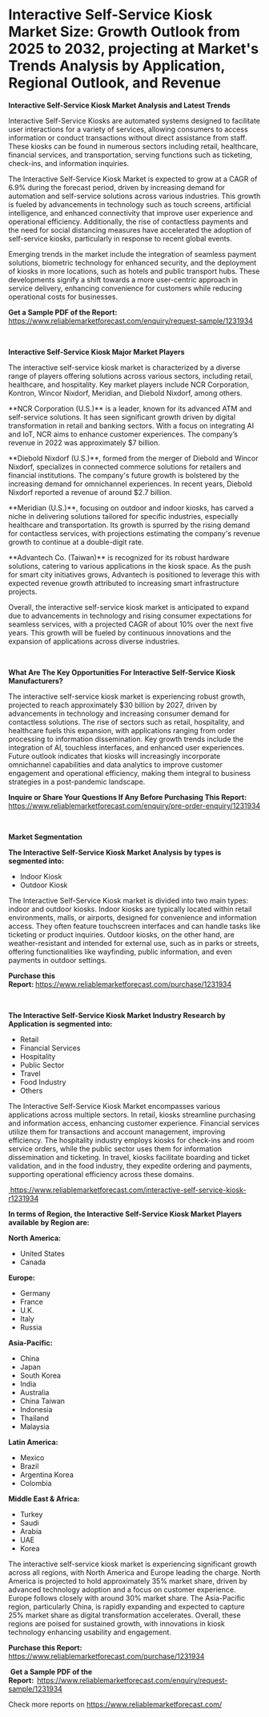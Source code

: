 <p><h1>Interactive Self-Service Kiosk Market Size: Growth Outlook from 2025 to 2032, projecting at Market's Trends Analysis by Application, Regional Outlook, and Revenue</h1></p><p><strong>Interactive Self-Service Kiosk Market Analysis and Latest Trends</strong></p>
<p><p>Interactive Self-Service Kiosks are automated systems designed to facilitate user interactions for a variety of services, allowing consumers to access information or conduct transactions without direct assistance from staff. These kiosks can be found in numerous sectors including retail, healthcare, financial services, and transportation, serving functions such as ticketing, check-ins, and information inquiries.</p><p>The Interactive Self-Service Kiosk Market is expected to grow at a CAGR of 6.9% during the forecast period, driven by increasing demand for automation and self-service solutions across various industries. This growth is fueled by advancements in technology such as touch screens, artificial intelligence, and enhanced connectivity that improve user experience and operational efficiency. Additionally, the rise of contactless payments and the need for social distancing measures have accelerated the adoption of self-service kiosks, particularly in response to recent global events. </p><p>Emerging trends in the market include the integration of seamless payment solutions, biometric technology for enhanced security, and the deployment of kiosks in more locations, such as hotels and public transport hubs. These developments signify a shift towards a more user-centric approach in service delivery, enhancing convenience for customers while reducing operational costs for businesses.</p></p>
<p><strong>Get a Sample PDF of the Report:&nbsp;</strong> <a href="https://www.reliablemarketforecast.com/enquiry/request-sample/1231934?utm_campaign=1170&utm_medium=2&utm_source=Github&utm_content=ia&utm_term=27022025&utm_id=interactive-self-service-kiosk">https://www.reliablemarketforecast.com/enquiry/request-sample/1231934</a></p>
<p>&nbsp;</p>
<p><strong>Interactive Self-Service Kiosk Major Market Players</strong></p>
<p><p>The interactive self-service kiosk market is characterized by a diverse range of players offering solutions across various sectors, including retail, healthcare, and hospitality. Key market players include NCR Corporation, Kontron, Wincor Nixdorf, Meridian, and Diebold Nixdorf, among others.</p><p>**NCR Corporation (U.S.)** is a leader, known for its advanced ATM and self-service solutions. It has seen significant growth driven by digital transformation in retail and banking sectors. With a focus on integrating AI and IoT, NCR aims to enhance customer experiences. The company’s revenue in 2022 was approximately $7 billion.</p><p>**Diebold Nixdorf (U.S.)**, formed from the merger of Diebold and Wincor Nixdorf, specializes in connected commerce solutions for retailers and financial institutions. The company's future growth is bolstered by the increasing demand for omnichannel experiences. In recent years, Diebold Nixdorf reported a revenue of around $2.7 billion.</p><p>**Meridian (U.S.)**, focusing on outdoor and indoor kiosks, has carved a niche in delivering solutions tailored for specific industries, especially healthcare and transportation. Its growth is spurred by the rising demand for contactless services, with projections estimating the company's revenue growth to continue at a double-digit rate.</p><p>**Advantech Co. (Taiwan)** is recognized for its robust hardware solutions, catering to various applications in the kiosk space. As the push for smart city initiatives grows, Advantech is positioned to leverage this with expected revenue growth attributed to increasing smart infrastructure projects.</p><p>Overall, the interactive self-service kiosk market is anticipated to expand due to advancements in technology and rising consumer expectations for seamless services, with a projected CAGR of about 10% over the next five years. This growth will be fueled by continuous innovations and the expansion of applications across diverse industries.</p></p>
<p>&nbsp;</p>
<p><strong>What Are The Key Opportunities For Interactive Self-Service Kiosk Manufacturers?</strong></p>
<p><p>The interactive self-service kiosk market is experiencing robust growth, projected to reach approximately $30 billion by 2027, driven by advancements in technology and increasing consumer demand for contactless solutions. The rise of sectors such as retail, hospitality, and healthcare fuels this expansion, with applications ranging from order processing to information dissemination. Key growth trends include the integration of AI, touchless interfaces, and enhanced user experiences. Future outlook indicates that kiosks will increasingly incorporate omnichannel capabilities and data analytics to improve customer engagement and operational efficiency, making them integral to business strategies in a post-pandemic landscape.</p></p>
<p><strong>Inquire or Share Your Questions If Any Before Purchasing This Report:</strong> <a href="https://www.reliablemarketforecast.com/enquiry/pre-order-enquiry/1231934?utm_campaign=1170&utm_medium=2&utm_source=Github&utm_content=ia&utm_term=27022025&utm_id=interactive-self-service-kiosk">https://www.reliablemarketforecast.com/enquiry/pre-order-enquiry/1231934</a></p>
<p>&nbsp;</p>
<p><strong>Market Segmentation</strong></p>
<p><strong>The Interactive Self-Service Kiosk Market Analysis by types is segmented into:</strong></p>
<p><ul><li>Indoor Kiosk</li><li>Outdoor Kiosk</li></ul></p>
<p><p>The Interactive Self-Service Kiosk market is divided into two main types: indoor and outdoor kiosks. Indoor kiosks are typically located within retail environments, malls, or airports, designed for convenience and information access. They often feature touchscreen interfaces and can handle tasks like ticketing or product inquiries. Outdoor kiosks, on the other hand, are weather-resistant and intended for external use, such as in parks or streets, offering functionalities like wayfinding, public information, and even payments in outdoor settings.</p></p>
<p><strong>Purchase this Report:&nbsp;</strong><a href="https://www.reliablemarketforecast.com/purchase/1231934?utm_campaign=1170&utm_medium=2&utm_source=Github&utm_content=ia&utm_term=27022025&utm_id=interactive-self-service-kiosk">https://www.reliablemarketforecast.com/purchase/1231934</a></p>
<p>&nbsp;</p>
<p><strong>The Interactive Self-Service Kiosk Market Industry Research by Application is segmented into:</strong></p>
<p><ul><li>Retail</li><li>Financial Services</li><li>Hospitality</li><li>Public Sector</li><li>Travel</li><li>Food Industry</li><li>Others</li></ul></p>
<p><p>The Interactive Self-Service Kiosk Market encompasses various applications across multiple sectors. In retail, kiosks streamline purchasing and information access, enhancing customer experience. Financial services utilize them for transactions and account management, improving efficiency. The hospitality industry employs kiosks for check-ins and room service orders, while the public sector uses them for information dissemination and ticketing. In travel, kiosks facilitate boarding and ticket validation, and in the food industry, they expedite ordering and payments, supporting operational efficiency across these domains.</p></p>
<p><a href="https://www.reliablemarketforecast.com/interactive-self-service-kiosk-r1231934?utm_campaign=1170&utm_medium=2&utm_source=Github&utm_content=ia&utm_term=27022025&utm_id=interactive-self-service-kiosk">&nbsp;https://www.reliablemarketforecast.com/interactive-self-service-kiosk-r1231934</a></p>
<p><strong>In terms of Region, the Interactive Self-Service Kiosk Market Players available by Region are:</strong></p>
<p>
    <p> <strong> North America: </strong>
        <ul>
            <li>United States</li>
            <li>Canada</li>
        </ul>
        </p> 
    <p> <strong> Europe: </strong>
        <ul>
            <li>Germany</li>
            <li>France</li>
            <li>U.K.</li>
            <li>Italy</li>
            <li>Russia</li>
        </ul>
        </p> 
    <p> <strong> Asia-Pacific: </strong>
        <ul>
            <li>China</li>
            <li>Japan</li>
            <li>South Korea</li>
            <li>India</li>
            <li>Australia</li>
            <li>China Taiwan</li>
            <li>Indonesia</li>
            <li>Thailand</li>
            <li>Malaysia</li>
        </ul>
        </p> 
    <p> <strong> Latin America: </strong>
        <ul>
            <li>Mexico</li>
            <li>Brazil</li>
            <li>Argentina Korea</li>
            <li>Colombia</li>
        </ul>
        </p> 
    <p> <strong> Middle East & Africa: </strong>
        <ul>
            <li>Turkey</li>
            <li>Saudi</li>
            <li>Arabia</li>
            <li>UAE</li>
            <li>Korea</li>
        </ul>
    </p>
    </p>
<p><p>The interactive self-service kiosk market is experiencing significant growth across all regions, with North America and Europe leading the charge. North America is projected to hold approximately 35% market share, driven by advanced technology adoption and a focus on customer experience. Europe follows closely with around 30% market share. The Asia-Pacific region, particularly China, is rapidly expanding and expected to capture 25% market share as digital transformation accelerates. Overall, these regions are poised for sustained growth, with innovations in kiosk technology enhancing usability and engagement.</p></p>
<p><strong>Purchase this Report: </strong><a href="https://www.reliablemarketforecast.com/purchase/1231934?utm_campaign=1170&utm_medium=2&utm_source=Github&utm_content=ia&utm_term=27022025&utm_id=interactive-self-service-kiosk">https://www.reliablemarketforecast.com/purchase/1231934</a></p>
<p>&nbsp;<strong>Get a Sample PDF of the Report:&nbsp;&nbsp;</strong><a href="https://www.reliablemarketforecast.com/enquiry/request-sample/1231934?utm_campaign=1170&utm_medium=2&utm_source=Github&utm_content=ia&utm_term=27022025&utm_id=interactive-self-service-kiosk">https://www.reliablemarketforecast.com/enquiry/request-sample/1231934</a></p>
<p><strong></strong></p>
<p>Check more reports on <a href="https://www.reliablemarketforecast.com/?utm_campaign=1170&utm_medium=2&utm_source=Github&utm_content=ia&utm_term=27022025&utm_id=interactive-self-service-kiosk">https://www.reliablemarketforecast.com/</a></p>